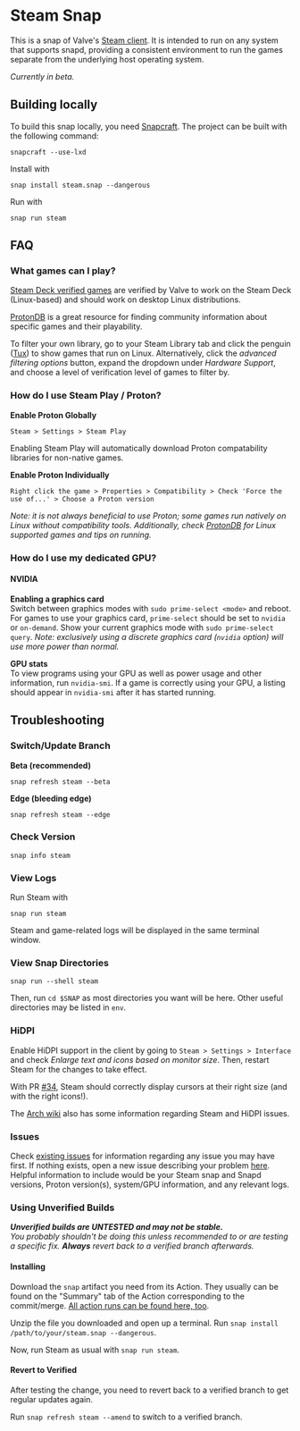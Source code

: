 # Steam Snap

This is a snap of Valve's [Steam client][1]. It is intended to run on any system that supports snapd, providing a consistent environment to
run the games separate from the underlying host operating system.

*Currently in beta.*

## Building locally

To build this snap locally, you need [Snapcraft][2].  The project can
be built with the following command:

    snapcraft --use-lxd

Install with

    snap install steam.snap --dangerous

Run with

    snap run steam

## FAQ

### What games can I play?

[Steam Deck verified games][4] are verified by Valve to work on the Steam Deck (Linux-based) and should work on desktop Linux distributions.

[ProtonDB][3] is a great resource for finding community information about specific games and their playability.

To filter your own library, go to your Steam Library tab and click the penguin ([Tux][7]) to show games that run on Linux. Alternatively, click the *advanced filtering options* button, expand the dropdown under *Hardware Support*, and choose a level of verification level of games to filter by.

### How do I use Steam Play / Proton?

**Enable Proton Globally**

`Steam > Settings > Steam Play`

Enabling Steam Play will automatically download Proton compatability libraries for non-native games.

**Enable Proton Individually**

`Right click the game > Properties > Compatibility > Check 'Force the use of...' > Choose a Proton version`

*Note: it is not always beneficial to use Proton; some games run natively on Linux without compatibility tools. Additionally, check [ProtonDB][3] for Linux supported games and tips on running.*

### How do I use my dedicated GPU?

#### NVIDIA

**Enabling a graphics card**  
Switch between graphics modes with `sudo prime-select <mode>` and reboot. For games to use your graphics card, `prime-select` should be set to `nvidia` or `on-demand`. Show your current graphics mode with `sudo prime-select query`. *Note: exclusively using a discrete graphics card (`nvidia` option) will use more power than normal.*

**GPU stats**  
To view programs using your GPU as well as power usage and other information, run `nvidia-smi`. If a game is correctly using your GPU, a listing should appear in `nvidia-smi` after it has started running.

## Troubleshooting

### Switch/Update Branch

**Beta (recommended)**

    snap refresh steam --beta

**Edge (bleeding edge)**  

    snap refresh steam --edge

### Check Version

    snap info steam

### View Logs

Run Steam with

    snap run steam
    
Steam and game-related logs will be displayed in the same terminal window.

### View Snap Directories

    snap run --shell steam

Then, run `cd $SNAP` as most directories you want will be here. Other useful directories may be listed in `env`.

### HiDPI

Enable HiDPI support in the client by going to `Steam > Settings > Interface` and check *Enlarge text and icons based on monitor size*. Then, restart Steam for the changes to take effect.

With PR [#34][9], Steam should correctly display cursors at their right size (and with the right icons!).

The [Arch wiki][8] also has some information regarding Steam and HiDPI issues.

### Issues

Check [existing issues][5] for information regarding any issue you may have first. If nothing exists, open a new issue describing your problem [here][6]. Helpful information to include would be your Steam snap and Snapd versions, Proton version(s), system/GPU information, and any relevant logs.

### Using Unverified Builds

***Unverified builds are UNTESTED and may not be stable.**  
You probably shouldn't be doing this unless recommended to or are testing a specific fix. **Always** revert back to a verified branch afterwards.*

#### Installing

Download the `snap` artifact you need from its Action. They usually can be found on the "Summary" tab of the Action corresponding to the commit/merge. [All action runs can be found here, too](https://github.com/canonical/steam-snap/actions).

Unzip the file you downloaded and open up a terminal. Run `snap install /path/to/your/steam.snap --dangerous`.

Now, run Steam as usual with `snap run steam`.

#### Revert to Verified

After testing the change, you need to revert back to a verified branch to get regular updates again.

Run `snap refresh steam --amend` to switch to a verified branch.

[1]: https://store.steampowered.com/about/
[2]: https://docs.snapcraft.io/snapcraft-overview
[3]: https://www.protondb.com/
[4]: https://store.steampowered.com/greatondeck
[5]: https://github.com/canonical/steam-snap/issues
[6]: https://github.com/canonical/steam-snap/issues/new/choose
[7]: https://en.wikipedia.org/wiki/Tux_(mascot)
[8]: https://wiki.archlinux.org/title/HiDPI#Steam
[9]: https://github.com/canonical/steam-snap/pull/34
